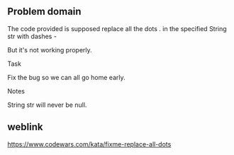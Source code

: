 ## Problem domain
The code provided is supposed replace all the dots . in the specified String str with dashes -

But it's not working properly.

Task

Fix the bug so we can all go home early.

Notes

String str will never be null.

## weblink
https://www.codewars.com/kata/fixme-replace-all-dots
